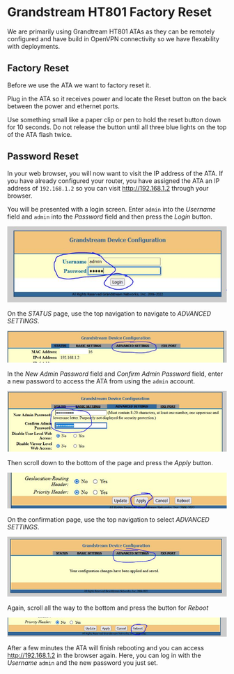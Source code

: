 # Grandstream HT801 Factory Reset

We are primarily using Grandtream HT801 ATAs as they can be remotely configured and have build in OpenVPN connectivity so we have flexability with deployments.

## Factory Reset

Before we use the ATA we want to factory reset it.

Plug in the ATA so it receives power and locate the Reset button on the back between the power and ethernet ports.

Use something small like a paper clip or pen to hold the reset button down for 10 seconds. Do not release the button until all three blue lights on the top of the ATA flash twice.

## Password Reset

In your web browser, you will now want to visit the IP address of the ATA. If you have already configured your router, you have assigned the ATA an IP address of `192.168.1.2` so you can visit <http://192.168.1.2> through your browser.

You will be presented with a login screen. Enter `admin` into the *Username* field and `admin` into the *Password* field and then press the *Login* button.

![login](0-ht801-factory-reset/0-ht801-factory-reset-01.jpg)

On the *STATUS* page, use the top navigation to navigate to *ADVANCED SETTINGS*.

![basic settings](0-ht801-factory-reset/0-ht801-factory-reset-02.jpg)

In the *New Admin Password* field and *Confirm Admin Password* field, enter a new password to access the ATA from using the `admin` account.

![new password](0-ht801-factory-reset/0-ht801-factory-reset-03.jpg)

Then scroll down to the bottom of the page and press the *Apply* button.

![apply](0-ht801-factory-reset/0-ht801-factory-reset-04.jpg)

On the confirmation page, use the top navigation to select *ADVANCED SETTINGS*.

![basic settings](0-ht801-factory-reset/0-ht801-factory-reset-05.jpg)

Again, scroll all the way to the bottom and press the button for *Reboot*

![reboot](0-ht801-factory-reset/0-ht801-factory-reset-06.jpg)

After a few minutes the ATA will finish rebooting and you can access <http://192.168.1.2> in the browser again. Here, you can log in with the *Username* `admin` and the new password you just set.